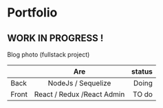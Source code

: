 # Portfolio

## WORK IN PROGRESS !


Blog photo (fullstack project)

|         | Are           | status  |
| ------- |:-------------:| -------:|
| Back    | NodeJs / Sequelize | Doing   |
| Front   | React / Redux /React Admin     | TO do   |

